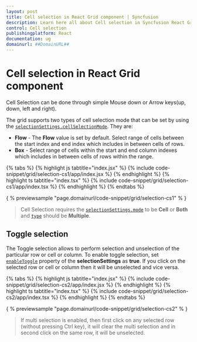 ```yaml
---
layout: post
title: Cell selection in React Grid component | Syncfusion
description: Learn here all about Cell selection in Syncfusion React Grid component of Syncfusion Essential JS 2 and more.
control: Cell selection 
publishingplatform: React
documentation: ug
domainurl: ##DomainURL##
---
```


# Cell selection in React Grid component

Cell Selection can be done through simple Mouse down or Arrow keys(up, down, left and right).

The grid supports two types of cell selection mode that can be set by using
the [`selectionSettings.cellSelectionMode`](https://ej2.syncfusion.com/angular/documentation/api/grid/selectionSettings/#cellselectionmode). They are:

* **Flow** - The **Flow** value is set by default.
Select range of cells between the start index and end index which includes in between cells of rows.
* **Box** - Select range of cells within the start and end column indexes which includes
in between cells of rows within the range.

{% tabs %}
{% highlight js tabtitle="index.jsx" %}
{% include code-snippet/grid/selection-cs1/app/index.jsx %}
{% endhighlight %}
{% highlight ts tabtitle="index.tsx" %}
{% include code-snippet/grid/selection-cs1/app/index.tsx %}
{% endhighlight %}
{% endtabs %}

{ % previewsample "page.domainurl/code-snippet/grid/selection-cs1" % }

> Cell Selection requires the [`selectionSettings.mode`](https://ej2.syncfusion.com/angular/documentation/api/grid/selectionSettings/#mode) to be **Cell** or  **Both** and
[`type`](https://ej2.syncfusion.com/angular/documentation/api/grid/selectionSettings/#type) should be **Multiple**.

## Toggle selection

The Toggle selection allows to perform selection and unselection of the particular row or cell or column. To enable toggle selection, set [`enableToggle`](https://ej2.syncfusion.com/angular/documentation/api/grid/selectionSettings/#enabletoggle) property of the **selectionSettings** as **true**. If you click on the selected row or cell or column then it will be unselected and vice versa.

{% tabs %}
{% highlight js tabtitle="index.jsx" %}
{% include code-snippet/grid/selection-cs2/app/index.jsx %}
{% endhighlight %}
{% highlight ts tabtitle="index.tsx" %}
{% include code-snippet/grid/selection-cs2/app/index.tsx %}
{% endhighlight %}
{% endtabs %}

{ % previewsample "page.domainurl/code-snippet/grid/selection-cs2" % }

> If multi selection is enabled, then first click on any selected row (without pressing Ctrl key), it will clear the multi selection and in second click on the same row, it will be unselected.